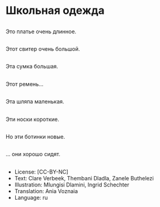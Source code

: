 # Школьная одежда

##
Это платье очень длинное.

##
Этот свитер очень большой.

##
Эта сумка большая.

##
Этот ремень...

##
Эта шляпа маленькая.

##
Эти носки короткие.

##
Но эти ботинки новые.

##
... они хорошо сидят.

##
* License: [CC-BY-NC]
* Text: Clare Verbeek, Thembani Dladla, Zanele Buthelezi
* Illustration: Mlungisi Dlamini, Ingrid Schechter
* Translation: Ania Voznaia
* Language: ru
